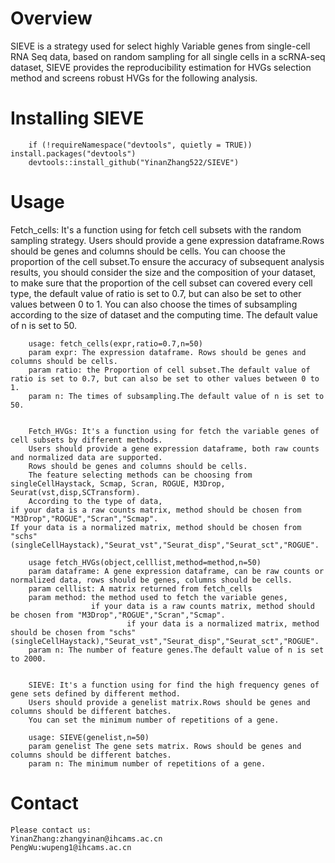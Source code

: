 # Overview
   SIEVE is a strategy used for select highly Variable genes from single-cell RNA Seq data, based on random sampling for all single cells in a scRNA-seq dataset, SIEVE provides the reproducibility estimation for HVGs selection method and screens robust HVGs for the following analysis.

# Installing SIEVE
		if (!requireNamespace("devtools", quietly = TRUE)) install.packages("devtools")
		devtools::install_github("YinanZhang522/SIEVE")

# Usage
Fetch_cells: It's a function using for fetch cell subsets with the random sampling strategy. 
Users should provide a gene expression dataframe.Rows should be genes and columns should be cells. 
		You can choose the proportion of the cell subset.To ensure the accuracy of subsequent analysis results, 
	you should consider the size and the composition of your dataset, to make sure that the proportion of the cell subset can covered every cell type, 
	the default value of ratio is set to 0.7, but can also be set to other values between 0 to 1. 
	        You can also choose the times of subsampling according to the size of dataset and the computing time. The default value of n is set to 50. 
   
		usage: fetch_cells(expr,ratio=0.7,n=50)
		param expr: The expression dataframe. Rows should be genes and columns should be cells.
		param ratio: the Proportion of cell subset.The default value of ratio is set to 0.7, but can also be set to other values between 0 to 1.
		param n: The times of subsampling.The default value of n is set to 50.  

  
		Fetch_HVGs: It's a function using for fetch the variable genes of cell subsets by different methods.
		Users should provide a gene expression dataframe, both raw counts and normalized data are supported. 
		Rows should be genes and columns should be cells. 
		The feature selecting methods can be choosing from singleCellHaystack, Scmap, Scran, ROGUE, M3Drop, Seurat(vst,disp,SCTransform).
		According to the type of data, 
	if your data is a raw counts matrix, method should be chosen from "M3Drop","ROGUE","Scran","Scmap".
	If your data is a normalized matrix, method should be chosen from "schs"(singleCellHaystack),"Seurat_vst","Seurat_disp","Seurat_sct","ROGUE".
				
		usage fetch_HVGs(object,celllist,method=method,n=50)
		param dataframe: A gene expression dataframe, can be raw counts or normalized data, rows should be genes, columns should be cells.
		param celllist: A matrix returned from fetch_cells
		param method: the method used to fetch the variable genes,
		              if your data is a raw counts matrix, method should be chosen from "M3Drop","ROGUE","Scran","Scmap".
                              if your data is a normalized matrix, method should be chosen from "schs"(singleCellHaystack),"Seurat_vst","Seurat_disp","Seurat_sct","ROGUE".
		param n: The number of feature genes.The default value of n is set to 2000.


		SIEVE: It's a function using for find the high frequency genes of gene sets defined by different method. 
		Users should provide a genelist matrix.Rows should be genes and columns should be different batches. 
		You can set the minimum number of repetitions of a gene. 

		usage: SIEVE(genelist,n=50)
		param genelist The gene sets matrix. Rows should be genes and columns should be different batches.
		param n: The minimum number of repetitions of a gene.




# Contact
	Please contact us:
	YinanZhang:zhangyinan@ihcams.ac.cn
	PengWu:wupeng1@ihcams.ac.cn

